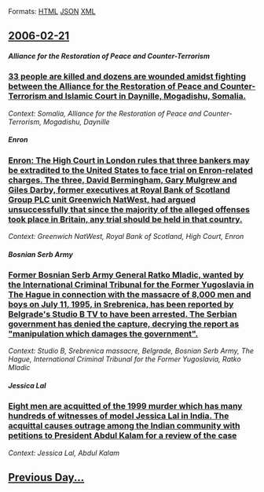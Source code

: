 
Formats: [HTML](2006/02/21/index.html)  [JSON](2006/02/21/index.json)  [XML](2006/02/21/index.xml)  

## [2006-02-21](/news/2006/02/21/index.md)

##### Alliance for the Restoration of Peace and Counter-Terrorism
### [ 33 people are killed and dozens are wounded amidst fighting between the Alliance for the Restoration of Peace and Counter-Terrorism and Islamic Court in Daynille, Mogadishu, Somalia. ](/news/2006/02/21/33-people-are-killed-and-dozens-are-wounded-amidst-fighting-between-the-alliance-for-the-restoration-of-peace-and-counter-terrorism-and-isl.md)
_Context: Somalia, Alliance for the Restoration of Peace and Counter-Terrorism, Mogadishu, Daynille_

##### Enron
### [ Enron: The High Court in London rules that three bankers may be extradited to the United States to face trial on Enron-related charges. The three, David Bermingham, Gary Mulgrew and Giles Darby, former executives at Royal Bank of Scotland Group PLC unit Greenwich NatWest, had argued unsuccessfully that since the majority of the alleged offenses took place in Britain, any trial should be held in that country. ](/news/2006/02/21/enron-the-high-court-in-london-rules-that-three-bankers-may-be-extradited-to-the-united-states-to-face-trial-on-enron-related-charges-the.md)
_Context: Greenwich NatWest, Royal Bank of Scotland, High Court, Enron_

##### Bosnian Serb Army
### [ Former Bosnian Serb Army General Ratko Mladic, wanted by the International Criminal Tribunal for the Former Yugoslavia in The Hague in connection with the massacre of 8,000 men and boys on July 11, 1995, in Srebrenica, has been reported by Belgrade's Studio B TV to have been arrested. The Serbian government has denied the capture, decrying the report as "manipulation which damages the government". ](/news/2006/02/21/former-bosnian-serb-army-general-ratko-mladia-wanted-by-the-international-criminal-tribunal-for-the-former-yugoslavia-in-the-hague-in-con.md)
_Context: Studio B, Srebrenica massacre, Belgrade, Bosnian Serb Army, The Hague, International Criminal Tribunal for the Former Yugoslavia, Ratko Mladic_

##### Jessica Lal
### [ Eight men are acquitted of the 1999 murder which has many hundreds of witnesses of model Jessica Lal in India. The acquittal causes outrage among the Indian community with petitions to President Abdul Kalam for a review of the case ](/news/2006/02/21/eight-men-are-acquitted-of-the-1999-murder-which-has-many-hundreds-of-witnesses-of-model-jessica-lal-in-india-the-acquittal-causes-outrage.md)
_Context: Jessica Lal, Abdul Kalam_

## [Previous Day...](/news/2006/02/20/index.md)

